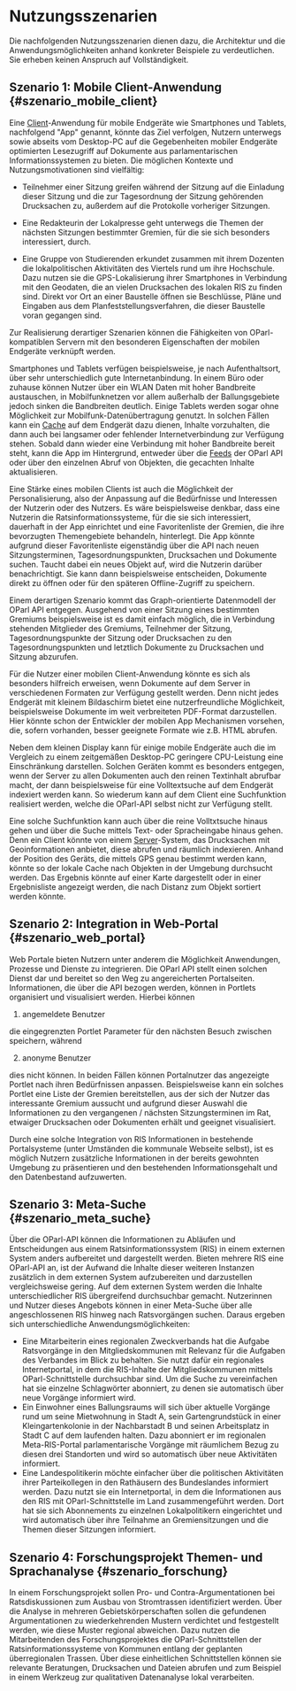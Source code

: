 Nutzungsszenarien
=================

Die nachfolgenden Nutzungsszenarien dienen dazu, die Architektur und die
Anwendungsmöglichkeiten anhand konkreter Beispiele zu verdeutlichen. Sie
erheben keinen Anspruch auf Vollständigkeit.

## Szenario 1: Mobile Client-Anwendung {#szenario_mobile_client}

Eine [Client](#client)-Anwendung für mobile Endgeräte wie Smartphones und Tablets,
nachfolgend "App" genannt, könnte das Ziel verfolgen, Nutzern unterwegs
sowie abseits vom Desktop-PC auf die Gegebenheiten mobiler Endgeräte optimierten
Lesezugriff auf Dokumente aus parlamentarischen Informationssystemen
zu bieten. Die möglichen Kontexte und Nutzungsmotivationen sind vielfältig:

* Teilnehmer einer Sitzung greifen während der Sitzung auf die Einladung
  dieser Sitzung und die zur Tagesordnung der Sitzung gehörenden
  Drucksachen zu, außerdem auf die Protokolle vorheriger Sitzungen.

* Eine Redakteurin der Lokalpresse geht unterwegs die Themen der nächsten
  Sitzungen bestimmter Gremien, für die sie sich besonders interessiert,
  durch.

* Eine Gruppe von Studierenden erkundet zusammen mit ihrem Dozenten die
  lokalpolitischen Aktivitäten des Viertels rund um ihre Hochschule. Dazu
  nutzen sie die GPS-Lokalisierung ihrer Smartphones in Verbindung mit den
  Geodaten, die an vielen Drucksachen des lokalen RIS zu finden sind. Direkt
  vor Ort an einer Baustelle öffnen sie Beschlüsse, Pläne und Eingaben aus
  dem Planfeststellungsverfahren, die dieser Baustelle voran gegangen sind.

Zur Realisierung derartiger Szenarien können die Fähigkeiten von OParl-kompatiblen
Servern mit den besonderen Eigenschaften der mobilen Endgeräte verknüpft werden.

Smartphones und Tablets verfügen beispielsweise, je nach Aufenthaltsort, über
sehr unterschiedlich gute Internetanbindung. In einem Büro oder zuhause können
Nutzer über ein WLAN Daten mit hoher Bandbreite austauschen, in Mobilfunknetzen
vor allem außerhalb der Ballungsgebiete jedoch sinken die Bandbreiten deutlich.
Einige Tablets werden sogar ohne Möglichkeit zur Mobilfunk-Datenübertragung
genutzt. In solchen Fällen kann ein [Cache](#cache) auf dem Endgerät dazu
dienen, Inhalte vorzuhalten, die dann auch bei langsamer oder fehlender
Internetverbindung zur Verfügung stehen. Sobald dann wieder eine Verbindung
mit hoher Bandbreite bereit steht, kann die App im Hintergrund, entweder über die 
[Feeds](#feeds) der OParl API oder über den einzelnen Abruf von Objekten, die 
gecachten Inhalte aktualisieren.

Eine Stärke eines mobilen Clients ist auch die Möglichkeit der Personalisierung,
also der Anpassung auf die Bedürfnisse und Interessen der Nutzerin oder des Nutzers.
Es wäre beispielsweise denkbar, dass eine Nutzerin die Ratsinformationssysteme,
für die sie sich interessiert, dauerhaft in der App einrichtet und eine Favoritenliste
der Gremien, die ihre bevorzugten Themengebiete behandeln, hinterlegt. Die App
könnte aufgrund dieser Favoritenliste eigenständig über die API nach neuen
Sitzungsterminen, Tagesordnungspunkten, Drucksachen und Dokumente suchen. Taucht
dabei ein neues Objekt auf, wird die Nutzerin darüber benachrichtigt. Sie kann dann
beispielsweise entscheiden, Dokumente direkt zu öffnen oder für den späteren 
Offline-Zugriff zu speichern.

Einem derartigen Szenario kommt das Graph-orientierte Datenmodell der OParl API
entgegen. Ausgehend von einer Sitzung eines bestimmten Gremiums beispielsweise
ist es damit einfach möglich, die in Verbindung stehenden Mitglieder des Gremiums,
Teilnehmer der Sitzung, Tagesordnungspunkte der Sitzung oder Drucksachen zu den
Tagesordnungspunkten und letztlich Dokumente zu Drucksachen und Sitzung abzurufen.

Für die Nutzer einer mobilen Client-Anwendung könnte es sich als besonders hilfreich
erweisen, wenn Dokumente auf dem Server in verschiedenen Formaten zur Verfügung
gestellt werden. Denn nicht jedes Endgerät mit kleinem Bildaschirm bietet eine
nutzerfreundliche Möglichkeit, beispielsweise Dokumente im weit verbreiteten PDF-Format 
darzustellen. Hier könnte schon der Entwickler der mobilen App Mechanismen vorsehen,
die, sofern vorhanden, besser geeignete Formate wie z.B. HTML abrufen.

Neben dem kleinen Display kann für einige mobile Endgeräte auch die im Vergleich zu
einem zeitgemäßen Desktop-PC geringere CPU-Leistung eine Einschränkung darstellen.
Solchen Geräten kommt es besonders entgegen, wenn der Server zu allen Dokumenten auch
den reinen Textinhalt abrufbar macht, der dann beispielsweise für eine Volltextsuche
auf dem Endgerät indexiert werden kann. So wiederum kann auf dem Client eine
Suchfunktion realisiert werden, welche die OParl-API selbst nicht zur Verfügung
stellt.

Eine solche Suchfunktion kann auch über die reine Volltxtsuche hinaus gehen
und über die Suche mittels Text- oder Spracheingabe hinaus gehen. Denn ein Client
könnte von einem [Server](#server)-System, das Drucksachen mit Geoinformationen
anbietet, diese abrufen und räumlich indexieren. Anhand der Position des Geräts,
die mittels GPS genau bestimmt werden kann, könnte so der lokale Cache nach
Objekten in der Umgebung durchsucht werden. Das Ergebnis könnte auf einer Karte
dargestellt oder in einer Ergebnisliste angezeigt werden, die nach Distanz zum
Objekt sortiert werden könnte.

## Szenario 2: Integration in Web-Portal  {#szenario_web_portal}

Web Portale bieten Nutzern unter anderem die Möglichkeit Anwendungen, Prozesse und Dienste zu integrieren. Die OParl API stellt einen solchen Dienst dar und bereitet so den Weg zu angereicherten Portalseiten. Informationen, die über die API bezogen werden, können in Portlets organisiert und visualisiert werden. Hierbei können

1. angemeldete Benutzer 

die eingegrenzten Portlet Parameter für den nächsten Besuch zwischen speichern, während

2. anonyme Benutzer 

dies nicht können. In beiden Fällen können Portalnutzer das angezeigte Portlet nach ihren Bedürfnissen anpassen. Beispielsweise kann ein solches Portlet eine Liste der Gremien bereitstellen, aus der sich der Nutzer das interessante Gremium aussucht und aufgrund dieser Auswahl die Informationen zu den vergangenen / nächsten Sitzungsterminen im Rat, etwaiger Drucksachen oder Dokumenten erhält und geeignet visualisiert. 

Durch eine solche Integration von RIS Informationen in bestehende Portalsysteme (unter Umständen die kommunale Webseite selbst), ist es möglich Nutzern zusätzliche 
Informationen in der bereits gewohnten Umgebung zu präsentieren und den bestehenden Informationsgehalt und den Datenbestand aufzuwerten.


## Szenario 3: Meta-Suche  {#szenario_meta_suche}

Über die OParl-API können die Informationen zu Abläufen und Entscheidungen aus einem Ratsinformationssystem (RIS) in einem externen System anders aufbereitet und dargestellt werden. Bieten mehrere RIS eine OParl-API an, ist der Aufwand die Inhalte dieser weiteren Instanzen zusätzlich in dem externen System aufzubereiten und darzustellen vergleichsweise gering. Auf dem externen System werden die Inhalte unterschiedlicher RIS übergreifend durchsuchbar gemacht. Nutzerinnen und Nutzer dieses Angebots können in einer Meta-Suche über alle angeschlossenen RIS hinweg nach Ratsvorgängen suchen. Daraus ergeben sich unterschiedliche Anwendungsmöglichkeiten:

* Eine Mitarbeiterin eines regionalen Zweckverbands hat die Aufgabe Ratsvorgänge in den Mitgliedskommunen mit Relevanz für die Aufgaben des Verbandes im Blick zu behalten. Sie nutzt dafür ein regionales Internetportal, in dem die RIS-Inhalte der Mitgliedskommunen mittels OParl-Schnittstelle durchsuchbar sind. Um die Suche zu vereinfachen hat sie einzelne Schlagwörter abonniert, zu denen sie automatisch über neue Vorgänge informiert wird.
* Ein Einwohner eines Ballungsraums will sich über aktuelle Vorgänge rund um seine Mietwohnung in Stadt A, sein Gartengrundstück in einer Kleingartenkolonie in der Nachbarstadt B und seinen Arbeitsplatz in Stadt C auf dem laufenden halten. Dazu abonniert er im regionalen Meta-RIS-Portal parlamentarische Vorgänge mit räumlichem Bezug zu diesen drei Standorten und wird so automatisch über neue Aktivitäten informiert.
* Eine Landespolitikerin möchte einfacher über die politischen Aktivitäten ihrer Parteikollegen in den Rathäusern des Bundeslandes informiert werden. Dazu nutzt sie ein Internetportal, in dem die Informationen aus den RIS mit OParl-Schnittstelle im Land zusammengeführt werden. Dort hat sie sich Abonnements zu einzelnen Lokalpolitikern eingerichtet und wird automatisch über ihre Teilnahme an Gremiensitzungen und die Themen dieser Sitzungen informiert.

## Szenario 4: Forschungsprojekt Themen- und Sprachanalyse {#szenario_forschung}

In einem Forschungsprojekt sollen Pro- und Contra-Argumentationen bei Ratsdiskussionen zum Ausbau von Stromtrassen identifiziert werden. Über die Analyse in mehreren Gebietskörperschaften sollen die gefundenen Argumentationen zu wiederkehrenden Mustern verdichtet und festgestellt werden, wie diese Muster regional abweichen. Dazu nutzen die Mitarbeitenden des Forschungsprojektes die OParl-Schnittstellen der Ratsinformationssysteme von Kommunen entlang der geplanten überregionalen Trassen. Über diese einheitlichen Schnittstellen können sie relevante Beratungen, Drucksachen und Dateien abrufen und zum Beispiel in einem Werkzeug zur qualitativen Datenanalyse lokal verarbeiten.  
